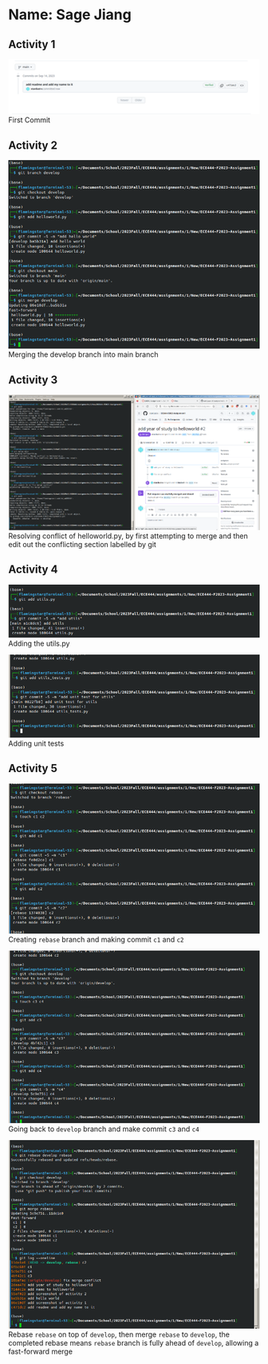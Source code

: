 # Name: Sage Jiang

## Activity 1
![Image of the first commit](https://raw.githubusercontent.com/stardust-s/ECE444-F2023-Assignment1/main/img/1.png "First Commit")
First Commit

## Activity 2
![Output of merge commend](https://raw.githubusercontent.com/stardust-s/ECE444-F2023-Assignment1/main/img/2.png "Merging develop into main")
Merging the develop branch into main branch


## Activity 3
![Resolving merge conflict](https://raw.githubusercontent.com/stardust-s/ECE444-F2023-Assignment1/main/img/3.png "Resolving merge conflict of helloworld.py")
Resolving conflict of helloworld.py, by first attempting to merge and then edit out the conflicting section labelled by git

## Activity 4
![commit to utils](https://raw.githubusercontent.com/stardust-s/ECE444-F2023-Assignment1/main/img/4.png "commit to utils")
Adding the utils.py

![commit to unit tests](https://raw.githubusercontent.com/stardust-s/ECE444-F2023-Assignment1/main/img/5.png "commit to unit tests")
Adding unit tests


## Activity 5
![branching and commit c1 c2](https://raw.githubusercontent.com/stardust-s/ECE444-F2023-Assignment1/main/img/6.png "branching and commit c1 c2")
Creating `rebase` branch and making commit `c1` and `c2`

![commit c3 and c4](https://raw.githubusercontent.com/stardust-s/ECE444-F2023-Assignment1/main/img/7.png "commit c3 and c4")
Going back to `develop` branch and make commit `c3` and `c4`

![Rebase=](https://raw.githubusercontent.com/stardust-s/ECE444-F2023-Assignment1/main/img/8.png "Rebase")
Rebase `rebase` on top of `develop`, then merge `rebase` to `develop`, the completed rebase means `rebase` branch is fully ahead of `develop`, allowing a fast-forward merge
